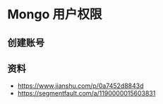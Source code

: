 # Mongo 用户权限

## 创建账号

## 资料

- https://www.jianshu.com/p/0a7452d8843d
- https://segmentfault.com/a/1190000015603831